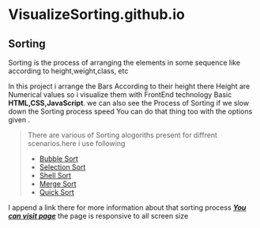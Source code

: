 # VisualizeSorting.github.io
## Sorting
Sorting is the process of arranging the elements in some sequence like according to height,weight,class, etc

In this project i arrange the Bars According to their height there Height are Numerical values so i
visualize them with FrontEnd technology Basic **HTML,CSS,JavaScript**. we can also see the Process of Sorting 
if we slow down the Sorting process speed You can do that thing too with the options given .

>There are various of Sorting alogoriths present for diffrent scenarios.here i use following
>- [Bubble Sort](https://www.geeksforgeeks.org/bubble-sort/)
>- [Selection Sort](https://www.geeksforgeeks.org/selection-sort/)
>- [Shell Sort](https://www.tutorialspoint.com/data_structures_algorithms/shell_sort_algorithm.htm)
>- [Merge Sort](https://www.geeksforgeeks.org/merge-sort/)
>- [Quick Sort](https://www.geeksforgeeks.org/quick-sort/)

I append a link there for more information about that sorting process
***[You can visit page](https://tushar-s-patel.github.io/VisualizeSorting.github.io/Project_sort/)***
the page is responsive to all screen size

